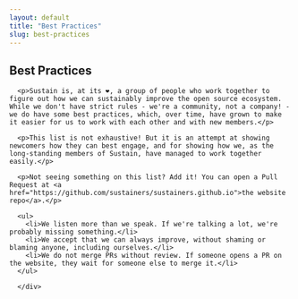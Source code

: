 ```yaml
---
layout: default
title: "Best Practices"
slug: best-practices
---
```


<div class="container about">
  <div class="row justify-content-center">
    <div class="col-md-10">
      <h2 class="text-center mb-4 tealdark">Best Practices</h2>

      <p>Sustain is, at its ❤️, a group of people who work together to figure out how we can sustainably improve the open source ecosystem. While we don't have strict rules - we're a community, not a company! - we do have some best practices, which, over time, have grown to make it easier for us to work with each other and with new members.</p>

      <p>This list is not exhaustive! But it is an attempt at showing newcomers how they can best engage, and for showing how we, as the long-standing members of Sustain, have managed to work together easily.</p>

      <p>Not seeing something on this list? Add it! You can open a Pull Request at <a href="https://github.com/sustainers/sustainers.github.io">the website repo</a>.</p>

      <ul>
        <li>We listen more than we speak. If we're talking a lot, we're probably missing something.</li>
        <li>We accept that we can always improve, without shaming or blaming anyone, including ourselves.</li>
        <li>We do not merge PRs without review. If someone opens a PR on the website, they wait for someone else to merge it.</li>
      </ul>

      </div>
  </div>
</div>
